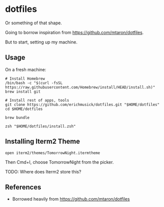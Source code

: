 # dotfiles

Or something of that shape.

Going to borrow inspiration from https://github.com/mtaron/dotfiles.

But to start, setting up my machine.

## Usage

On a fresh machine:

```
# Install Homebrew
/bin/bash -c "$(curl -fsSL https://raw.githubusercontent.com/Homebrew/install/HEAD/install.sh)"
brew install git

# Install rest of apps, tools
git clone https://github.com/erichmusick/dotfiles.git "$HOME/dotfiles"
cd $HOME/dotfiles

brew bundle

zsh "$HOME/dotfiles/install.zsh"
```

## Installing Iterm2 Theme

```
open iterm2/themes/TomorrowNight.itermtheme
```

Then Cmd+I, choose TomorrowNight from the picker.

TODO: Where does Iterm2 store this?

## References

* Borrowed heavily from https://github.com/mtaron/dotfiles
